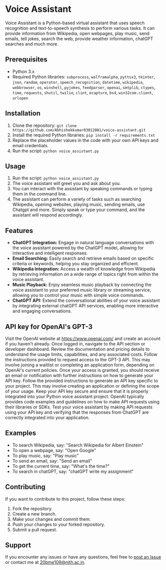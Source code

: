 # Voice Assistant

Voice Assistant is a Python-based virtual assistant that uses speech recognition and text-to-speech synthesis to perform various tasks. It can provide information from Wikipedia, open webpages, play music, send emails, tell jokes, search the web, provide weather information, chatGPT searches and much more.

## Prerequisites

- Python 3.x
- Required Python libraries: `subprocess`, `wolframalpha`, `pyttsx3`, `tkinter`, `json`, `random`, `operator`, `speech_recognition`, `datetime`, `wikipedia`, `webbrowser`, `os`, `winshell`, `pyjokes`, `feedparser`, `openai`, `smtplib`, `ctypes`, `time`, `requests`, `shutil`, `twilio`, `clint`, `ecapture`, `bs4`, `win32com.client`, `urlopen`

## Installation

1. Clone the repository: `git clone https://github.com/Abhishekkumar03012001/voice-assistant.git`
2. Install the required Python libraries: `pip install -r requirements.txt`
3. Replace the placeholder values in the code with your own API keys and email credentials.
4. Run the script: `python voice_assistant.py`

## Usage

1. Run the script: `python voice_assistant.py`
2. The voice assistant will greet you and ask about you.
3. You can interact with the assistant by speaking commands or typing them in the command line.
4. The assistant can perform a variety of tasks such as searching Wikipedia, opening websites, playing music, sending emails, use Chatgpt and more. Simply speak or type your command, and the assistant will respond accordingly.

## Features

- **ChatGPT Integration:** Engage in natural language conversations with the voice assistant powered by the ChatGPT model, allowing for interactive and intelligent responses.
- **Email Searching:** Easily search and retrieve emails based on specific criteria or keywords, helping you stay organized and efficient.
- **Wikipedia Integration:** Access a wealth of knowledge from Wikipedia by retrieving information on a wide range of topics right from within the voice assistant.
- **Music Playback:** Enjoy seamless music playback by connecting the voice assistant to your preferred music library or streaming service, allowing you to control your music with simple voice commands.
- **ChatGPT API:** Extend the conversational abilities of your voice assistant by integrating external chatGPT API services, enabling more interactive and engaging conversations.
  
## API key for OpenAI's GPT-3
 Visit the OpenAI website at https://www.openai.com/ and create an account if you haven't already.
 Once logged in, navigate to the API section or developer dashboard.
 Review the documentation and pricing details to understand the usage limits, capabilities, and any associated costs.
 Follow the instructions provided to request access to the GPT-3 API. This may involve joining a waitlist or completing an application form, depending on OpenAI's 
 current policies.
 Once your access is granted, you should receive an email or notification with further instructions on how to generate your API key.
 Follow the provided instructions to generate an API key specific to your project. This may involve creating an application or defining the scope of your usage.
 Keep your API key secure and ensure that it is properly integrated into your Python voice assistant project. OpenAI typically provides code examples and 
 guidelines on how to make API requests using their libraries or SDKs.
 Test your voice assistant by making API requests using your API key and verifying that the responses from ChatGPT are correctly integrated into your application.

## Examples

- To search Wikipedia, say: "Search Wikipedia for Albert Einstein"
- To open a webpage, say: "Open Google"
- To play music, say: "Play music"
- To send an email, say: "Send an email"
- To get the current time, say: "What's the time?"
- To search in chatGPT, say: "chatGPT write my assignment"

## Contributing
If you want to contribute to this project, follow these steps:
1. Fork the repository.
2. Create a new branch.
3. Make your changes and commit them.
4. Push your changes to your forked repository.
5. Submit a pull request.

## Support
If you encounter any issues or have any questions, feel free to [post an Issue](https://github.com/Abhishekkumar03012001/voice-assistant/blob/main/Issue) or contact me at [20bme109@nith.ac.in](mailto:20bme109@nith.ac.in).
